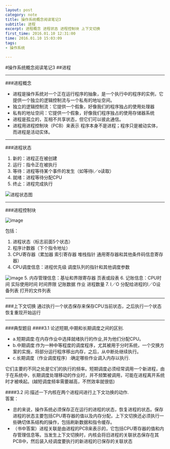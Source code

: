 ```yaml
---
layout: post
category: note
title: 操作系统概念阅读笔记3
subtitle: 进程
excerpt: 进程概念 进程状态 进程控制块 上下文切换
first_time: 2016.01.10 12:31:00
time: 2016.01.10 15:03:09
tags:
- 操作系统

---
```


#操作系统概念阅读笔记3
##进程

---

###进程概念
- 进程是操作系统对一个正在运行程序的抽象，是一个执行中的程序的实例，它提供一个独立的逻辑控制流与一个私有的地址空间。
- 独立的逻辑控制流：它提供一个假象，好像我们的程序独占的使用处理器
- 私有的地址空间：它提供一个假象，好像我们程序独占的使用存储器系统
- 进程是孤立的，互相不共享状态，但它们可以彼此通信。
- 进程用进程控制块（PCB）来表示 程序本身不是进程；程序只是被动实体，而进程是活动实体。

---

###进程状态
1. 新的：进程正在被创建
2. 运行：指令正在被执行
3. 等待：进程等待某个事件的发生（如等待i／o读取）
4. 就绪：进程等待分配CPU
5. 终止：进程完成执行

![进程状态图](http://momomoxiaoxi.com/img/post/system/system2.png)


---

###进程控制块

![image](http://momomoxiaoxi.com/img/post/system/system3.png)

包括：

1. 进程状态（标志前面5个状态）
2. 程序计数器（下个指令地址）
3. CPU寄存器（累加器 索引寄存器 堆栈指针 通用寄存器和其他条件码信息寄存器）
4. CPU调度信息：进程优先级 调度队列的指针和其他调度参数

![image](http://momomoxiaoxi.com/img/post/system/system4.png)
5. 内存管理信息：基址和界限寄存器 页表或段表
6. 记账信息：CPU时间 实际使用时间 时间界限 记账数据 作业 进程数量
7. I／O 分配给进程的I／O设备列表 打开的文件列表

---

###上下文切换
通过执行一个状态保存来保存CPU当前状态，之后执行一个状态恢复重现开始运行

----

###典型题目
####3.1
论述短期,中期和长期调度之间的区别. 
 
- a.短期调度:在内存作业中选择就绪执行的作业,并为他们分配CPU。 
- b.中期调度:作为一种中等程度的调度程序，尤其被用于分时系统，一个交换方案的实施，将部分运行程序移出内存，之后，从中断处继续执行。 
- c.长期调度（作业调度程序）:确定哪些作业调入内存以执行.  

它们主要的不同之处是它们的执行的频率。短期调度必须经常调用一个新进程，由于在系统中，长期调度处理移动的作业时，并不频繁被调用，可能在进程离开系统时才被唤起。(越短调度频率需要越高，不然效率就很低)

####3.2
问:描述一下内核在两个进程间进行上下文功换的动作.  
答案：

- 总的来说，操作系统必须保存正在运行的进程的状态，恢复进程的状态。保存进程的状态主要包括CPU寄存器的值以及内存分配，上下文切换还必须执行一些确切体系结构的操作，包括刷新数据和指令缓存。  
- （书中答案）进程关联是由进程的PCB来表示的，它包括CPU寄存器的值和内存管理信息等。当发生上下文切换时，内核会将旧进程的关联状态保存在其PCB中，然后装入经调度要执行的新进程的已保存的关联状态